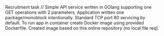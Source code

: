 Recruitment task // 
Simple API service written in GOlang supporting one GET operations with 2 parameters.
Application written one package/monoblock intentionally.
Standard TCP port 80 servicing by default.
To run app in container create Docker image using provided Dockerfile. 
Created image based on this online repository (no local file req).
